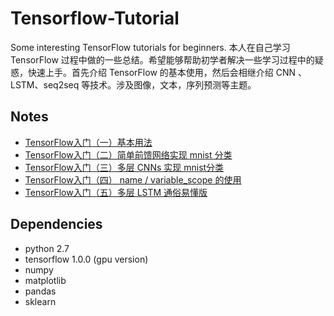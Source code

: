 # Tensorflow-Tutorial
Some interesting TensorFlow tutorials for beginners.
本人在自己学习 TensorFlow 过程中做的一些总结。希望能够帮助初学者解决一些学习过程中的疑惑，快速上手。首先介绍 TensorFlow 的基本使用，然后会相继介绍 CNN 、LSTM、seq2seq 等技术。涉及图像，文本，序列预测等主题。

## Notes
- [TensorFlow入门（一）基本用法](http://blog.csdn.net/jerr__y/article/details/57084008)
- [TensorFlow入门（二）简单前馈网络实现 mnist 分类](http://blog.csdn.net/jerr__y/article/details/57084077)
- [TensorFlow入门（三）多层 CNNs 实现 mnist分类](http://blog.csdn.net/jerr__y/article/details/57086434)
- [TensorFlow入门（四） name / variable_scope 的使用](http://blog.csdn.net/jerr__y/article/details/60877873)
- [TensorFlow入门（五）多层 LSTM 通俗易懂版](http://blog.csdn.net/jerr__y/article/details/61195257)

## Dependencies
- python 2.7
- tensorflow 1.0.0 (gpu version)
- numpy
- matplotlib
- pandas
- sklearn
